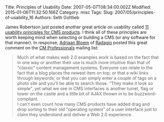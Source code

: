 Title: Principles of Usability
Date: 2007-05-07T08:34:00.002Z
Modified: 2015-01-06T11:32:50.166Z
Category: misc
Tags: 
Slug: 2007/05/principles-of-usability_16
Authors: Seth Gottlieb

James Robertson just posted another great article on usability called [11 usability principles for CMS products](http://www.steptwo.com.au/papers/kmc_usabilitycms/index.html).  I think all of these principles are worth keeping mind when selecting or building a CMS (or any software for that manner).  In response, [Adriaan Bloem](http://cmprosbenelux.org/author/Adriaan+M.+Bloem/) of [Radagio](http://www.radagio.com/) posted this great comment on the [CM Professionals](http://www.cmpros.org) mailing list:  
>  Much of what makes web 2.0 examples work is based on the fact that in one way or another their use is much more intuitive than that of "classic" content management systems. Everyone can relate to the fact that a blog places the newest item on top; or that a wiki links through keywords; or that you can simply enter a couple of tags on a photo site and you'll be able to search those. "They make it look so simple", yet what we see in CMS interfaces is another turret, flag or tower on the castle and a little bit of AJAX thrown in to be buzzword-compliant.  
I can't even count how many CMS products have added drag and drop sorting to their old "operating system" of a user interface just to claim they understand and deliver a Web 2.0 experience.
